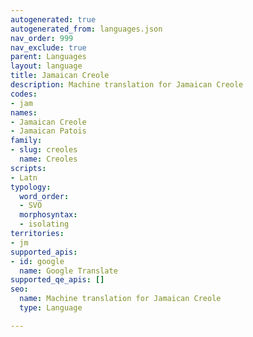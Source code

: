```yaml
---
autogenerated: true
autogenerated_from: languages.json
nav_order: 999
nav_exclude: true
parent: Languages
layout: language
title: Jamaican Creole
description: Machine translation for Jamaican Creole
codes:
- jam
names:
- Jamaican Creole
- Jamaican Patois
family:
- slug: creoles
  name: Creoles
scripts:
- Latn
typology:
  word_order:
  - SVO
  morphosyntax:
  - isolating
territories:
- jm
supported_apis:
- id: google
  name: Google Translate
supported_qe_apis: []
seo:
  name: Machine translation for Jamaican Creole
  type: Language

---
```


